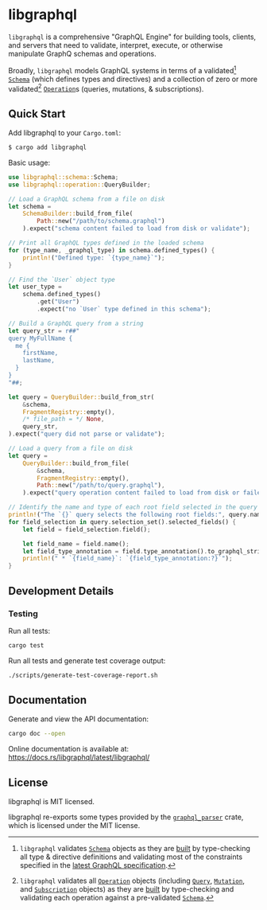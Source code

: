 # libgraphql

`libgraphql` is a comprehensive "GraphQL Engine" for building tools, clients,
and servers that need to validate, interpret, execute, or otherwise
manipulate GraphQ schemas and operations.

Broadly, `libgraphql` models GraphQL systems in terms of a validated[^1]
[`Schema`](https://docs.rs/libgraphql/latest/libgraphql/schema/struct.Schema.html)
(which defines types and directives) and a collection of zero or more validated[^2]
[`Operation`](https://docs.rs/libgraphql/latest/libgraphql/operation/enum.Operation.html)s
(queries, mutations, & subscriptions).

[^1]: `libgraphql` validates
[`Schema`](https://docs.rs/libgraphql/latest/libgraphql/schema/struct.Schema.html)
objects as they are 
[built](https://docs.rs/libgraphql/latest/libgraphql/schema/struct.SchemaBuilder.html)
by type-checking all type & directive definitions and validating most of the
constraints specified in the 
[latest GraphQL specification](https://spec.graphql.org/September2025/).

[^2]: `libgraphql` validates all
[`Operation`](https://docs.rs/libgraphql/latest/libgraphql/operation/enum.Operation.html)
objects (including
[`Query`](https://docs.rs/libgraphql/latest/libgraphql/operation/struct.Query.html), 
[`Mutation`](https://docs.rs/libgraphql/latest/libgraphql/operation/struct.Mutation.html),
and
[`Subscription`](https://docs.rs/libgraphql/latest/libgraphql/operation/struct.Subscription.html)
objects) as they are
[built](https://docs.rs/libgraphql/latest/libgraphql/operation/struct.OperationBuilder.html)
by type-checking and validating each operation against a pre-validated
[`Schema`](https://docs.rs/libgraphql/latest/libgraphql/schema/struct.Schema.html).

## Quick Start

Add libgraphql to your `Cargo.toml`:

```bash
$ cargo add libgraphql
```

Basic usage:

```rust
use libgraphql::schema::Schema;
use libgraphql::operation::QueryBuilder;

// Load a GraphQL schema from a file on disk
let schema = 
    SchemaBuilder::build_from_file(
        Path::new("/path/to/schema.graphql")
    ).expect("schema content failed to load from disk or validate");

// Print all GraphQL types defined in the loaded schema
for (type_name, _graphql_type) in schema.defined_types() {
    println!("Defined type: `{type_name}`");
}

// Find the `User` object type
let user_type = 
    schema.defined_types()
        .get("User")
        .expect("no `User` type defined in this schema");

// Build a GraphQL query from a string
let query_str = r##"
query MyFullName {
  me {
    firstName,
    lastName,
  }
}
"##;

let query = QueryBuilder::build_from_str(
    &schema, 
    FragmentRegistry::empty(), 
    /* file_path = */ None,
    query_str,
).expect("query did not parse or validate");

// Load a query from a file on disk
let query = 
    QueryBuilder::build_from_file(
        &schema, 
        FragmentRegistry::empty(),
        Path::new("/path/to/query.graphql"),
    ).expect("query operation content failed to load from disk or failed to validate");

// Identify the name and type of each root field selected in the query
println!("The `{}` query selects the following root fields:", query.name());
for field_selection in query.selection_set().selected_fields() {
    let field = field_selection.field();

    let field_name = field.name();
    let field_type_annotation = field.type_annotation().to_graphql_string();
    println!(" * `{field_name}`: `{field_type_annotation:?}`");
}
```

## Development Details

### **Testing**

Run all tests:

```bash
cargo test
```

Run all tests and generate test coverage output:

```bash
./scripts/generate-test-coverage-report.sh
```

## Documentation

Generate and view the API documentation:

```bash
cargo doc --open
```

Online documentation is available at: https://docs.rs/libgraphql/latest/libgraphql/

## License

libgraphql is MIT licensed.

libgraphql re-exports some types provided by the [`graphql_parser`](https://github.com/graphql-rust/graphql-parser) crate, which is licensed under the MIT license.

